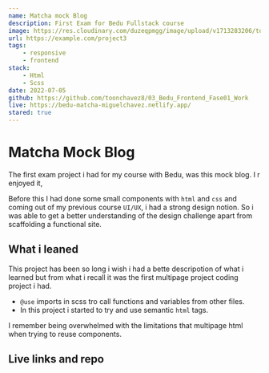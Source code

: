 ```yaml
---
name: Matcha mock Blog
description: First Exam for Bedu Fullstack course
image: https://res.cloudinary.com/duzeqpmgg/image/upload/v1713283206/toonchavez_Dev/projects/matcha-mock-blog_buyzxq.png
url: https://example.com/project3
tags:
    - responsive
    - frontend
stack:
    - Html
    - Scss
date: 2022-07-05
github: https://github.com/toonchavez8/03_Bedu_Frontend_Fase01_Work
live: https://bedu-matcha-miguelchavez.netlify.app/
stared: true
---
```


# Matcha Mock Blog

The first exam project i had for my course with Bedu, was this mock blog. I r enjoyed it,

Before this I had done some small components with `html` and `css` and coming out of my previous course `UI/UX`, i had a strong design notion. So i was able to get a better understanding of the design challenge apart from scaffolding a functional site.

## What i leaned

This project has been so long i wish i had a bette descripotion of what i learned but from what i recall it was the first multipage project coding project i had.  

- `@use` imports in scss tro call functions and variables from other files.
- In this project i started to try and use semantic `html` tags.

I remember being overwhelmed with the limitations that multipage html when trying to reuse components.

## Live links and repo
